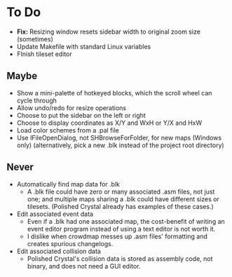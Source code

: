 # To Do

* **Fix:** Resizing window resets sidebar width to original zoom size (sometimes)
* Update Makefile with standard Linux variables
* FInish tileset editor


## Maybe

* Show a mini-palette of hotkeyed blocks, which the scroll wheel can cycle through
* Allow undo/redo for resize operations
* Choose to put the sidebar on the left or right
* Choose to display coordinates as X/Y and WxH or Y/X and HxW
* Load color schemes from a .pal file
* Use IFileOpenDialog, not SHBrowseForFolder, for new maps (Windows only) (alternatively, pick a new .blk instead of the project root directory)


## Never

* Automatically find map data for .blk
   * A .blk file could have zero or many associated .asm files, not just one; and multiple maps sharing a .blk could have different sizes or tilesets. (Polished Crystal already has examples of these cases.)
* Edit associated event data
   * Even if a .blk had one associated map, the cost-benefit of writing an event editor program instead of using a text editor is not worth it.
   * I dislike when crowdmap messes up .asm files' formatting and creates spurious changelogs.
* Edit associated collision data
   * Polished Crystal's collision data is stored as assembly code, not binary, and does not need a GUI editor.
